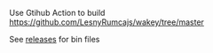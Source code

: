 Use Gtihub Action to build https://github.com/LesnyRumcajs/wakey/tree/master

See [releases](https://github.com/Wh1isper/wakeonlan/releases) for bin files
